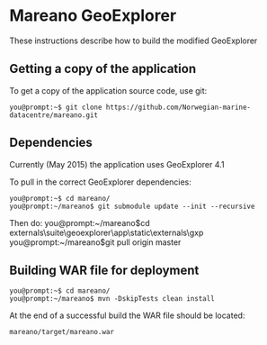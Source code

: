 # Mareano GeoExplorer

These instructions describe how to build the modified GeoExplorer  

## Getting a copy of the application

To get a copy of the application source code, use git:

    you@prompt:~$ git clone https://github.com/Norwegian-marine-datacentre/mareano.git

## Dependencies

Currently (May 2015) the application uses GeoExplorer 4.1

To pull in the correct GeoExplorer dependencies:

    you@prompt:~$ cd mareano/
    you@prompt:~/mareano$ git submodule update --init --recursive
	
Then do:
	you@prompt:~/mareano$cd externals\suite\geoexplorer\app\static\externals\gxp
	you@prompt:~/mareano$git pull origin master

## Building WAR file for deployment

    you@prompt:~$ cd mareano/
    you@prompt:~/mareano$ mvn -DskipTests clean install

At the end of a successful build the WAR file should be located:

    mareano/target/mareano.war